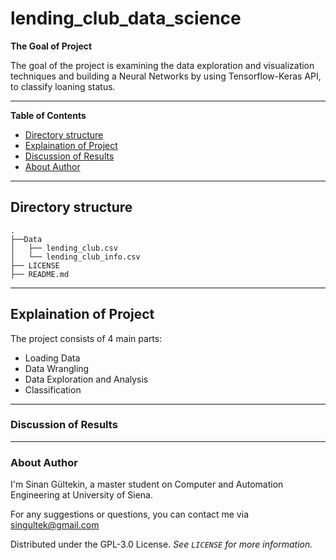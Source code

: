 # lending_club_data_science


**The Goal of Project**

The goal of the project is examining the data exploration and visualization techniques and building a Neural Networks by using Tensorflow-Keras API, to classify loaning status. 

---

**Table of Contents**

* [Directory structure](#directory-structure)
* [Explaination of Project](#explaination-of-project)
* [Discussion of Results](#discussion-of-results)
* [About Author](#about-author)

---

## Directory structure

```
.
├──Data
│   ├── lending_club.csv
│   └── lending_club_info.csv
├── LICENSE
├── README.md
```

---

## Explaination of Project


The project consists of 4 main parts:
* Loading Data
* Data Wrangling
* Data Exploration and Analysis
* Classification



---

### Discussion of Results



---


### About Author

I'm Sinan Gültekin, a master student on Computer and Automation Engineering at University of Siena. 

For any suggestions or questions, you can contact me via <singultek@gmail.com>

Distributed under the GPL-3.0 License. _See ``LICENSE`` for more information._
